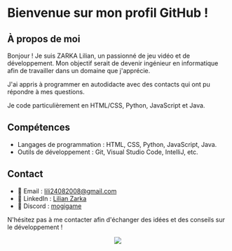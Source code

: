 # Bienvenue sur mon profil GitHub !

## À propos de moi

Bonjour ! Je suis ZARKA Lilian, un passionné de jeu vidéo et de développement. Mon objectif serait de devenir ingénieur en informatique afin de travailler dans un domaine que j'apprécie.

J'ai appris à programmer en autodidacte avec des contacts qui ont pu répondre à mes questions.

Je code particulièrement en HTML/CSS, Python, JavaScript et Java.

## Compétences

- Langages de programmation : HTML, CSS, Python, JavaScript, Java.
- Outils de développement : Git, Visual Studio Code, IntelliJ, etc.

## Contact  

- 📧 Email : [lili24082008@gmail.com](mailto:lili24082008@gmail.com)
- 🔗 LinkedIn : [Lilian Zarka](https://www.linkedin.com/in/lilian-zarka-126a0127a/)
- 💭 Discord : [mogigame](https://discord.gg/D8hYqzXx64)

N'hésitez pas à me contacter afin d'échanger des idées et des conseils sur le développement !
  <p align="center">
  <img src="https://github-readme-stats.vercel.app/api/top-langs/?username=mogigame&theme=material-palenight&show_icons=true"/>
  </p>
